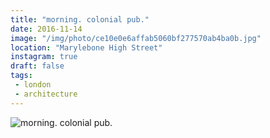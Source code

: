 ```yaml
---
title: "morning. colonial pub."
date: 2016-11-14
image: "/img/photo/ce10e0e6affab5060bf277570ab4ba0b.jpg"
location: "Marylebone High Street"
instagram: true
draft: false
tags:
 - london
 - architecture
---
```


![morning. colonial pub.](/img/photo/ce10e0e6affab5060bf277570ab4ba0b.jpg)
